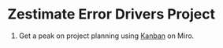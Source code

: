 # Zestimate Error Drivers Project

1. Get a peak on project planning using <a href="https://miro.com/app/board/o9J_lwwlcbk=/">Kanban</a> on Miro. 
